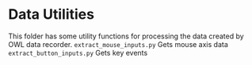 # Data Utilities

This folder has some utility functions for processing the data created by OWL data recorder.
`extract_mouse_inputs.py` Gets mouse axis data
`extract_button_inputs.py` Gets key events
